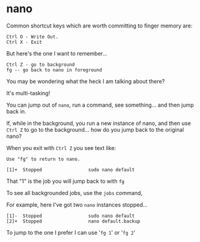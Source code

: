 # nano 

Common shortcut keys which are worth committing to finger memory are:

    Ctrl O - Write Out.
    Ctrl X - Exit

But here's the one I want to remember...

    Ctrl Z - go to background
    fg -- go back to nano in foreground

You may be wondering what the heck I am talking about there?

It's multi-tasking!

You can jump out of `nano`, run a command, see something... and then jump back in.

If, while in the background, you run a new instance of nano, and then use `Ctrl Z` to go to the background... how do you jump back to the original nano?

When you exit with `Ctrl Z` you see text like:

    Use "fg" to return to nano.

    [1]+  Stopped                 sudo nano default

That "1" is the job you will jump back to with `fg`


To see all backgrounded jobs, use the `jobs` command, 

For example, here I've got two `nano` instances stopped...


    [1]-  Stopped                 sudo nano default
    [2]+  Stopped                 nano default.backup

To jump to the one I prefer I can use '`fg 1`' or '`fg 2`'

